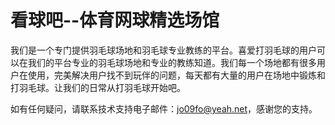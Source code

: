 # 看球吧--体育网球精选场馆

我们是一个专门提供羽毛球场地和羽毛球专业教练的平台。喜爱打羽毛球的用户可以在我们的平台专业的羽毛球场地和专业的教练知道。我们每一个场地都有很多用户在使用，完美解决用户找不到玩伴的问题，每天都有大量的用户在场地中锻炼和打羽毛球。让我们的日常从打羽毛球开始吧。

如有任何疑问，请联系技术支持电子邮件：jo09fo@yeah.net，感谢您的支持。
